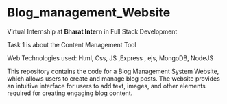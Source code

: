 ﻿# Blog_management_Website

 
Virtual Internship at **Bharat Intern** in Full Stack Development

Task 1 is about the Content Management Tool

Web Technologies used: Html, Css, JS ,Express , ejs, MongoDB, NodeJS

This repository contains the code for a Blog Management System Website, which allows users to create and manage blog posts. The website provides an intuitive interface for users to add text, images, and other elements required for creating engaging blog content.
